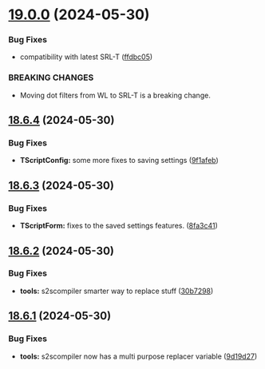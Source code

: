 # [19.0.0](https://github.com/Torwent/WaspLib/compare/v18.6.4...v19.0.0) (2024-05-30)


### Bug Fixes

* compatibility with latest SRL-T ([ffdbc05](https://github.com/Torwent/WaspLib/commit/ffdbc05d3c5f486a77a6c7de2cbcab7c91198278))


### BREAKING CHANGES

* Moving dot filters from WL to SRL-T is a breaking change.



## [18.6.4](https://github.com/Torwent/WaspLib/compare/v18.6.3...v18.6.4) (2024-05-30)


### Bug Fixes

* **TScriptConfig:** some more fixes to saving settings ([9f1afeb](https://github.com/Torwent/WaspLib/commit/9f1afebcf24f7da2a314c2a737174c8eb78954b7))



## [18.6.3](https://github.com/Torwent/WaspLib/compare/v18.6.2...v18.6.3) (2024-05-30)


### Bug Fixes

* **TScriptForm:** fixes to the saved settings features. ([8fa3c41](https://github.com/Torwent/WaspLib/commit/8fa3c4102ae3a89660d8bf4cdb35de8af841a97e))



## [18.6.2](https://github.com/Torwent/WaspLib/compare/v18.6.1...v18.6.2) (2024-05-30)


### Bug Fixes

* **tools:** s2scompiler smarter way to replace stuff ([30b7298](https://github.com/Torwent/WaspLib/commit/30b7298ef3f1f063616464b9088245ee2df39714))



## [18.6.1](https://github.com/Torwent/WaspLib/compare/v18.6.0...v18.6.1) (2024-05-30)


### Bug Fixes

* **tools:** s2scompiler now has a multi purpose replacer variable ([9d19d27](https://github.com/Torwent/WaspLib/commit/9d19d2734873c27fd284e975e0284de156ba5b5a))



